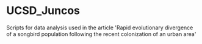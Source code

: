 # UCSD_Juncos
Scripts for data analysis used in the article 'Rapid evolutionary divergence of a songbird population following the recent colonization of an urban area'
